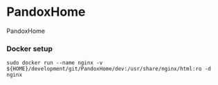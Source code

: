 # PandoxHome
PandoxHome

### Docker setup
```
sudo docker run --name nginx -v ${HOME}/development/git/PandoxHome/dev:/usr/share/nginx/html:ro -d nginx
```